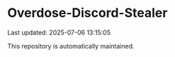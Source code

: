 # Overdose-Discord-Stealer

Last updated: 2025-07-06 13:15:05

This repository is automatically maintained.
